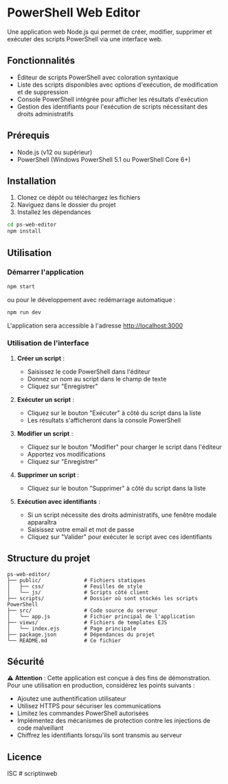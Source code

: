 # PowerShell Web Editor

Une application web Node.js qui permet de créer, modifier, supprimer et exécuter des scripts PowerShell via une interface web.

## Fonctionnalités

- Éditeur de scripts PowerShell avec coloration syntaxique
- Liste des scripts disponibles avec options d'exécution, de modification et de suppression
- Console PowerShell intégrée pour afficher les résultats d'exécution
- Gestion des identifiants pour l'exécution de scripts nécessitant des droits administratifs

## Prérequis

- Node.js (v12 ou supérieur)
- PowerShell (Windows PowerShell 5.1 ou PowerShell Core 6+)

## Installation

1. Clonez ce dépôt ou téléchargez les fichiers
2. Naviguez dans le dossier du projet
3. Installez les dépendances

```bash
cd ps-web-editor
npm install
```

## Utilisation

### Démarrer l'application

```bash
npm start
```

ou pour le développement avec redémarrage automatique :

```bash
npm run dev
```

L'application sera accessible à l'adresse [http://localhost:3000](http://localhost:3000)

### Utilisation de l'interface

1. **Créer un script** : 
   - Saisissez le code PowerShell dans l'éditeur
   - Donnez un nom au script dans le champ de texte
   - Cliquez sur "Enregistrer"

2. **Exécuter un script** :
   - Cliquez sur le bouton "Exécuter" à côté du script dans la liste
   - Les résultats s'afficheront dans la console PowerShell

3. **Modifier un script** :
   - Cliquez sur le bouton "Modifier" pour charger le script dans l'éditeur
   - Apportez vos modifications
   - Cliquez sur "Enregistrer"

4. **Supprimer un script** :
   - Cliquez sur le bouton "Supprimer" à côté du script dans la liste

5. **Exécution avec identifiants** :
   - Si un script nécessite des droits administratifs, une fenêtre modale apparaîtra
   - Saisissez votre email et mot de passe
   - Cliquez sur "Valider" pour exécuter le script avec ces identifiants

## Structure du projet

```
ps-web-editor/
├── public/              # Fichiers statiques
│   ├── css/             # Feuilles de style
│   └── js/              # Scripts côté client
├── scripts/             # Dossier où sont stockés les scripts PowerShell
├── src/                 # Code source du serveur
│   └── app.js           # Fichier principal de l'application
├── views/               # Fichiers de templates EJS
│   └── index.ejs        # Page principale
├── package.json         # Dépendances du projet
└── README.md            # Ce fichier
```

## Sécurité

⚠️ **Attention** : Cette application est conçue à des fins de démonstration. Pour une utilisation en production, considérez les points suivants :

- Ajoutez une authentification utilisateur
- Utilisez HTTPS pour sécuriser les communications
- Limitez les commandes PowerShell autorisées
- Implémentez des mécanismes de protection contre les injections de code malveillant
- Chiffrez les identifiants lorsqu'ils sont transmis au serveur

## Licence

ISC # scriptinweb

